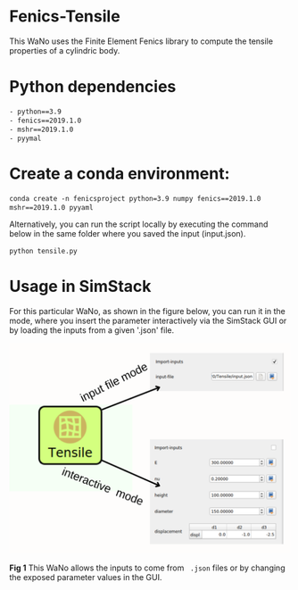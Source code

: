 # Fenics-Tensile

This WaNo uses the Finite Element Fenics library to compute the tensile properties of a cylindric body.

# Python dependencies

```
- python==3.9
- fenics==2019.1.0
- mshr==2019.1.0
- pyymal
```

# Create a conda environment:
```
conda create -n fenicsproject python=3.9 numpy fenics==2019.1.0 mshr==2019.1.0 pyyaml
```

Alternatively, you can run the script locally by executing the command below in the same folder where you saved the input (input.json). 

```
python tensile.py
```

# Usage in SimStack

For this particular WaNo, as shown in the figure below, you can run it in the mode, where you insert the parameter interactively via the SimStack GUI or by loading the inputs from a given '.json' file.

<img src="fenics_tensile.png" alt="drawing" width="800"/>

**Fig 1** This WaNo allows the inputs to come from ` .json` files or by changing the exposed parameter values in the GUI.

